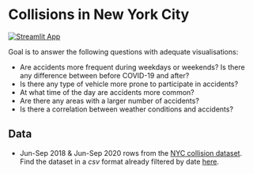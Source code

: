 # Collisions in New York City

[![Streamlit App](https://static.streamlit.io/badges/streamlit_badge_black_white.svg)](https://nyc-collisions.streamlit.app)

Goal is to answer the following questions with adequate visualisations:
* Are accidents more frequent during weekdays or weekends? Is there any difference between before COVID-19 and after?
* Is there any type of vehicle more prone to participate in accidents?
* At what time of the day are accidents more common?
* Are there any areas with a larger number of accidents?
* Is there a correlation between weather conditions and accidents?

## Data
* Jun-Sep 2018 & Jun-Sep 2020 rows from the [NYC collision dataset](https://data.cityofnewyork.us/Public-Safety/Motor-Vehicle-Collisions-Crashes/h9gi-nx95). Find the dataset in a _csv_ format already filtered by date [here](./original-data/collisions.csv).